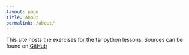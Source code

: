 ```yaml
---
layout: page
title: About
permalink: /about/
---
```


This site hosts the exercises for the fsr python lessons. Sources can be found on [GitHub](https://github.com/fsr/python-lessons/tree/gh-pages)
